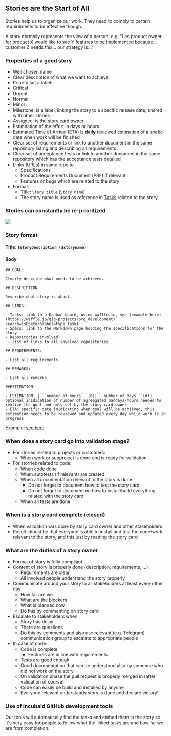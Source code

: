 ## Stories are the Start of All

Stories help us to organize our work. They need to comply to certain requirements to be effective though.
  
A story normally represents the view of a person, e.g. "I as product owner for product X would like to see Y features to be implemented because... customer Z needs this... our strategy is..."


### Properties of a good story

- Well chosen name
- Clear description of what we want to achieve
- Priority set a label:
 - Critical
 - Urgent
 - Normal
 - Minor
- Milestone: is a label, linking the story to a specific release date, shared with other stories
- Assignee: is the [story card owner](roles.md)
- Estimnation of the effort in days or hours
- Estimated Time of Arrival (ETA) is **daily** reviewed estimation of a spefic date when work will be finished
- Clear set of requirements or link to another document in the same repository listing and describing all requirements
- Clear set of acceptance tests or link to another document in the same repository which has the acceptance tests detailed
- Links (URLs) in same repo to
  - Specifications
  - Product Requirements Document (PRF) if relevant
  - Features or bugs which are related to the story
- Format:
	- Title: ```Story title``` (```Story name```)
	- The story name is used as reference in [Tasks](./tickets_tasks.md) related to the story


### Stories can constantly be re-prioritized

![](http://agilemodeling.com/images/requirementsManagement.gif)


### Story format

#### Title: ```$storyDescription ($storyname)```

#### Body

```
## GOAL:

Clearly describe what needs to be achieved.

## DESCRIPTION

Describe what story is about.

## LINKS:

- Tasks: link to a Kanban board, using waffle.io, see [example here](https://waffle.io/gig-projects/org_development?search=js8beta:&label=type_task)
- Specs: link to the Markdown page holding the specifications for the story
- Repositories involved:
 - list of links to all involved repositories

## REQUIREMENTS:

- List all requirements

## REMARKS:

- List all remarks

##ESTIMATION: 

- ESTIMATION: [```number of hours```(h)|```number of days```(d)] optional inidication of number of agreegated mandays/hours needed to realize the goal and only set by the story card owner
- ETA: specific date inidicating when goal will be achieved, this estimation needs to be reviewed and updated every day while work is in progress
```

Example: [see here](https://github.com/Incubaid/dev_process/issues/21)


### When does a story card go into validation stage?

- For stories related to projects or customers:
	- When work or subproject is done and is ready for validation 
- For storries related to code: 
	- When code done
	- When autotests (if relevant) are created
	- When all documentation relevant to the story is done
		- Do not forget to document how to test the story card
		- Do not forget to document on how to install/build everything related with the story card 
	- When all tests are done
	
	
### When is a story card complete (closed)

- When validation was done by story card owner and other stakeholders
- Result should be that everyone is able to install and test the code/work relevant to the story, and this just by reading the story card 


### What are the duties of a story owner

- Format of story is fully compliant
- Content of story is properly done (description, requirements, ...)
	- Requirements are clear
	- All involved people understand the story properly
- Communicate around your story to all stakeholders at least every other day
	- How far are we
	- What are the blockers
	- What is planned now
	- Do this by commenting on story card
- Escalate to stakeholders when
	- Story has delay
	- There are questions
	- Do this by comments and also use relevant (e.g. Telegram) communication group to escalate to appropriate people
- In case of code:
	- Code is complete 
		- Features are in line with requirements
	- Tests are good enough
	- Good documentation that can be understood also by someone who did not work on the story
	- On validation phase the pull request is properly merged in (after validation of course)
	- Code can easily be build and installed by anyone
	- Everyone relevant understands story is done and declare victory!


### Use of Incubaid GitHub development tools

Our tools will automatically find the tasks and embed them in the story so it's very easy for people to follow what the linked tasks are and how far we are from completion.